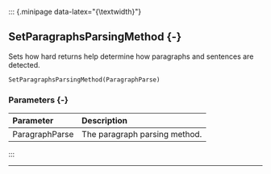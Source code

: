 ::: {.minipage data-latex="{\textwidth}"}
## SetParagraphsParsingMethod {-}

Sets how hard returns help determine how paragraphs and sentences are detected.

```{sql}
SetParagraphsParsingMethod(ParagraphParse)
```

### Parameters {-}

**Parameter** | **Description**
| :-- | :-- |
ParagraphParse | The paragraph parsing method.
:::

***

